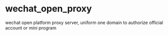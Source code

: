 # wechat_open_proxy
wechat open platform proxy server, uniform one domain to authorize official account or mini program
